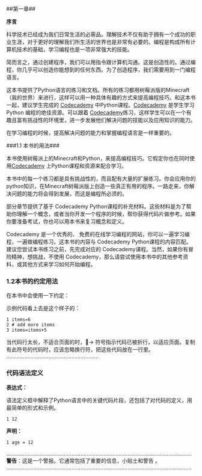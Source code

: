 ##第一章##

**序言**

科学技术已经成为我们日常生活的必需品。理解技术不仅有助于拥有一个成功的职业生涯，对于更好的理解我们所生活的世界也是非常有必要的。编程是构成所有计算机技术的基础，学习编程也是一项非常强大的技能。

简而言之，通过创建程序，我们可以用指令跟计算机沟通。这是创造性的。通过编程，你几乎可以创造你能想到的任何东西。为了创造程序，我们需要用到一门编程语言。

这本书提供了Python语言的练习和文档。所有的练习都用树莓派版的Minecraft（我的世界）来进行，这样可以用一种具体有趣的方式来提高编程技巧。和这本书一起，建议学生完成的 [Codecademy](https://www.codecademy.com/) 中Python课程。[Codecademy](https://www.codecademy.com/) 是学生学习Python 编程的绝佳资源。可以跟着 [Codecademy](https://www.codecademy.com/)练习，这样学生可以在一个有趣且富有挑战性的环境里，进一步发展他们解决问题的技能以及应用知识的能力。

在学习编程的时候，提高解决问题的能力和掌握编程语言是一样重要的。

###1.1 本书的用法###

本书使用树莓派上的Minecraft和Python，来提高编程技巧。它假定你也在同时使用[Codecademy](https://www.codecademy.com/) 上Python课程和资源来配合学习。

本书中的每一个练习都是具有挑战性的，而且配有大量的扩展练习。你会应用你的python知识，在Minecraft树莓派版上创造一些真正有用的程序。一路走来，你解决问题的能力将会得到发展，而这是编程所必须的。

部分章节提供了基于 Codecademy Python课程的补充材料。这些材料是为了帮助你理解一个概念，或者当你开发一个程序的时候，帮你获得代码片做参考。如果你要准备考试，你也可以用本书来复习概念和定义。

Codecademy 是一个优秀的、 免费的在线学习编程的网站，你可以一遍学习编程，一遍做编程练习。这本书的内容与 Codecademy Python课程的内容匹配。建议您尝试本书练习之前，先完成对应的 Codecademy课程。当然，如果你有冒险精神，想挑战，不使用 Codecademy，那么请尝试使用本书中的其他参考资料，或其他方式来学习如何开始编程。

### 1.2本书的约定用法

在本书中会使用一下约定：

示例代码看上去是这个样子的：

	1 items=6
	2 # add more items
	3 items=items+5

当代码行太长，不适合页面的时，􏰀→ 符号指示代码已被折行，以适应页面。复制有此符号的代码时，应该忽略换行符，把这些代码放在一行里。
.............................................................

### 代码语法定义

**表达式：**

语法定义框中解释了Python语言中的关键代码片段，还包括了对代码的定义，用最简单的形式和示例。

	1 12

**声明：**

	1 age = 12	

..........................................................................................................................![]()**警告**：这是一个警报。它通常包括了重要的信息，小贴士和警告 。
..........................................................................................................................
	
